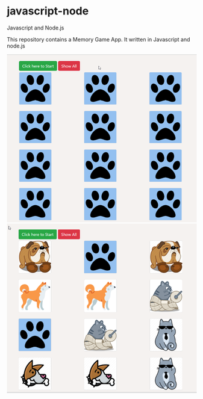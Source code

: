 # javascript-node
Javascript and Node.js

This repository contains a Memory Game App. It written in Javascript and node.js

![alt text](https://github.com/elainegui/javascript-node/blob/main/ScreenshotsApp/Memory%20Game-screen1.png?raw=true)
![alt text](https://github.com/elainegui/javascript-node/blob/main/ScreenshotsApp/Memory%20Game-screen2.png?raw=true)


